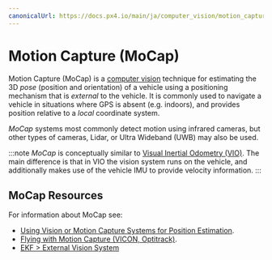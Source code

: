 ```yaml
---
canonicalUrl: https://docs.px4.io/main/ja/computer_vision/motion_capture
---
```


# Motion Capture (MoCap)

Motion Capture (MoCap) is a [computer vision](https://en.wikipedia.org/wiki/Computer_vision) technique for estimating the 3D *pose* (position and orientation) of a vehicle using a positioning mechanism that is *external* to the vehicle. It is commonly used to navigate a vehicle in situations where GPS is absent (e.g. indoors), and provides position relative to a *local* coordinate system.

*MoCap* systems most commonly detect motion using infrared cameras, but other types of cameras, Lidar, or Ultra Wideband (UWB) may also be used.

:::note
*MoCap* is conceptually similar to [Visual Inertial Odometry (VIO)](../computer_vision/visual_inertial_odometry.md). The main difference is that in VIO the vision system runs on the vehicle, and additionally makes use of the vehicle IMU to provide velocity information.
:::

## MoCap Resources

For information about MoCap see:
- [Using Vision or Motion Capture Systems for Position Estimation](../ros/external_position_estimation.md). <!-- bring across info into user guide? -->
- [Flying with Motion Capture (VICON, Optitrack)](../tutorials/motion-capture.md).  <!-- bring across info into user guide? -->
- [EKF > External Vision System](../advanced_config/tuning_the_ecl_ekf.md#external-vision-system)
